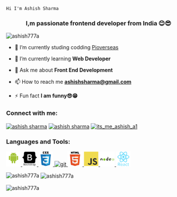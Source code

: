<!DOCTYPE html>
<html lang="en">
<head>
    <meta charset="UTF-8">
    <meta http-equiv="X-UA-Compatible" content="IE=edge">
    <meta name="viewport" content="width=device-width, initial-scale=1.0">
    
    Hi I'm Ashish Sharma
    
<h3 align="center">I,m passionate frontend developer from India 😊😎</h3>
    <img align = "right" alt="" width="500" src="	https://www.web24zone.com/wp-content/uploads/2022/10/46207-programmer-1.gif">
<p align="left"> <img src="https://komarev.com/ghpvc/?username=ashish777a&label=Profile%20views&color=0e75b6&style=flat" alt="ashish777a" /> </p>

- 🔭 I’m currently studing codding [Pioverseas](file:///C:/fullstack%20laearning/pioverses15-09-22/https-pioverseas.html.html)

- 🌱 I’m currently learning **Web Developer**

- 💬 Ask me about **Front End Development**

- 📫 How to reach me **ashishsharma@gmail.com**

- ⚡ Fun fact **I am funny😎😁**

<h3 align="left">Connect with me:</h3>
<p align="left">
<a href="https://linkedin.com/in/ashish-cons/" target="blank"><img align="center" src="https://raw.githubusercontent.com/rahuldkjain/github-profile-readme-generator/master/src/images/icons/Social/linked-in-alt.svg" alt="ashish sharma" height="30" width="40" /></a>
<a href="https://fb.com/ashish sharma" target="blank"><img align="center" src="https://raw.githubusercontent.com/rahuldkjain/github-profile-readme-generator/master/src/images/icons/Social/facebook.svg" alt="ashish sharma" height="30" width="40" /></a>
<a href="https://instagram.com/its_me_ashish_a1" target="blank"><img align="center" src="https://raw.githubusercontent.com/rahuldkjain/github-profile-readme-generator/master/src/images/icons/Social/instagram.svg" alt="its_me_ashish_a1" height="30" width="40" /></a>
</p>

<h3 align="left">Languages and Tools:</h3>
<p align="left"> <a href="https://developer.android.com" target="_blank" rel="noreferrer"> <img src="https://raw.githubusercontent.com/devicons/devicon/master/icons/android/android-original-wordmark.svg" alt="android" width="40" height="40"/> </a> <a href="https://getbootstrap.com" target="_blank" rel="noreferrer"> <img src="https://raw.githubusercontent.com/devicons/devicon/master/icons/bootstrap/bootstrap-plain-wordmark.svg" alt="bootstrap" width="40" height="40"/> </a> <a href="https://www.w3schools.com/css/" target="_blank" rel="noreferrer"> <img src="https://raw.githubusercontent.com/devicons/devicon/master/icons/css3/css3-original-wordmark.svg" alt="css3" width="40" height="40"/> </a> <a href="https://git-scm.com/" target="_blank" rel="noreferrer"> <img src="https://www.vectorlogo.zone/logos/git-scm/git-scm-icon.svg" alt="git" width="40" height="40"/> </a> <a href="https://www.w3.org/html/" target="_blank" rel="noreferrer"> <img src="https://raw.githubusercontent.com/devicons/devicon/master/icons/html5/html5-original-wordmark.svg" alt="html5" width="40" height="40"/> </a> <a href="https://developer.mozilla.org/en-US/docs/Web/JavaScript" target="_blank" rel="noreferrer"> <img src="https://raw.githubusercontent.com/devicons/devicon/master/icons/javascript/javascript-original.svg" alt="javascript" width="40" height="40"/> </a> <a href="https://nodejs.org" target="_blank" rel="noreferrer"> <img src="https://raw.githubusercontent.com/devicons/devicon/master/icons/nodejs/nodejs-original-wordmark.svg" alt="nodejs" width="40" height="40"/> </a> <a href="https://reactjs.org/" target="_blank" rel="noreferrer"> <img src="https://raw.githubusercontent.com/devicons/devicon/master/icons/react/react-original-wordmark.svg" alt="react" width="40" height="40"/> </a> </p>

<p><img align="left" src="https://github-readme-stats.vercel.app/api/top-langs?username=ashish777a&show_icons=true&locale=en&layout=compact" alt="ashish777a" /></p>

<p>&nbsp;<img align="center" src="https://github-readme-stats.vercel.app/api?username=ashish777a&show_icons=true&locale=en" alt="ashish777a" /></p>

<p><img align="center" src="https://github-readme-streak-stats.herokuapp.com/?user=ashish777a&" alt="ashish777a" /></p>

</head>
<body>
    
</body>
</html>
